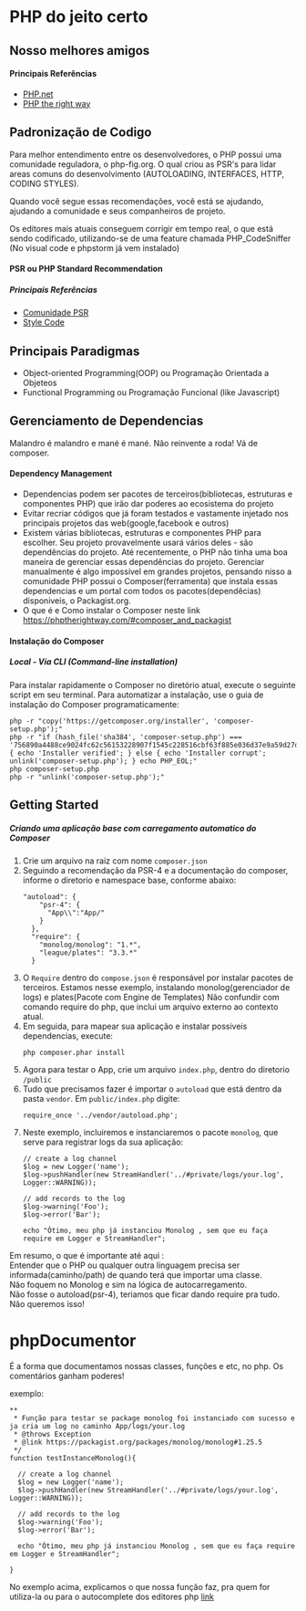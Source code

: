 # PHP do jeito certo 

## Nosso melhores amigos

#### Principais Referências

- [PHP.net](https://www.php.net/manual/en/)
- [PHP the right way](https://phptherightway.com)

## Padronização de Codigo

Para melhor entendimento entre os desenvolvedores, o PHP possui uma comunidade reguladora, o php-fig.org. O qual criou as PSR's para lidar areas comuns do desenvolvimento (AUTOLOADING, INTERFACES, HTTP, CODING STYLES). 

Quando você segue essas recomendações, você está se ajudando, ajudando a comunidade e seus companheiros de projeto.

Os editores mais atuais conseguem corrigir em tempo real, o que está sendo codificado, utilizando-se de uma feature chamada PHP_CodeSniffer (No visual code e phpstorm já vem instalado)  


#### PSR ou PHP Standard Recommendation 

##### Principais Referências  

- [Comunidade PSR](https://www.php-fig.org/)
- [Style Code](https://phptherightway.com/#code_style_guide)


## Principais Paradigmas 

- Object-oriented Programming(OOP) ou Programação Orientada a Objeteos
- Functional Programming ou Programação Funcional (like Javascript) 


## Gerenciamento de Dependencias

Malandro é malandro e mané é mané. Não reinvente a roda! Vá de composer.

#### Dependency Management

- Dependencias podem ser pacotes de terceiros(bibliotecas, estruturas e componentes PHP) que irão dar poderes ao ecosistema do projeto
- Evitar recriar códigos que já foram testados e vastamente injetado nos principais projetos das web(google,facebook e outros)
- Existem várias bibliotecas, estruturas e componentes PHP para escolher. Seu projeto provavelmente usará vários deles - são dependências do projeto. Até recentemente, o PHP não tinha uma boa maneira de gerenciar essas dependências do projeto. Gerenciar manualmente é algo impossivel em grandes projetos, pensando nisso a comunidade PHP possui o Composer(ferramenta) que instala essas dependencias e um portal com todos os pacotes(dependêcias) disponiveis, o Packagist.org. 
- O que é e Como instalar o Composer neste link https://phptherightway.com/#composer_and_packagist


#### Instalação do Composer

##### Local - Via CLI (Command-line installation)

Para instalar rapidamente o Composer no diretório atual, execute o seguinte script em seu terminal. Para automatizar a instalação, use o guia de instalação do Composer programaticamente:
```
php -r "copy('https://getcomposer.org/installer', 'composer-setup.php');"
php -r "if (hash_file('sha384', 'composer-setup.php') === '756890a4488ce9024fc62c56153228907f1545c228516cbf63f885e036d37e9a59d27d63f46af1d4d07ee0f76181c7d3') { echo 'Installer verified'; } else { echo 'Installer corrupt'; unlink('composer-setup.php'); } echo PHP_EOL;"
php composer-setup.php
php -r "unlink('composer-setup.php');"
```

## Getting Started

##### Criando uma aplicação base com carregamento automatico do Composer 

1. Crie um arquivo na raiz com nome ```composer.json```
1. Seguindo a recomendação da PSR-4 e a documentação do composer, informe o diretorio e namespace base, conforme abaixo:
    ```
    "autoload": {
        "psr-4": {
          "App\\":"App/"
        }
      },
      "require": {
        "monolog/monolog": "1.*",
        "league/plates": "3.3.*"
      }
    ```
1. O ```Require``` dentro do ```compose.json``` é responsável por instalar pacotes de terceiros. Estamos nesse exemplo, instalando monolog(gerenciador de logs) e plates(Pacote com Engine de Templates) Não confundir com comando require do php, que inclui um arquivo externo ao contexto atual. 
1. Em seguida, para mapear sua aplicação e instalar possiveis dependencias, execute: 
    ```
    php composer.phar install
    ```
1. Agora para testar o App, crie um arquivo ```index.php```, dentro do diretorio ```/public```
1. Tudo que precisamos fazer é importar o ```autoload``` que está dentro da pasta ```vendor```.
    Em ```public/index.php``` digite: 
    ```
    require_once '../vendor/autoload.php';
    ```
1. Neste exemplo, incluiremos e instanciaremos o pacote ```monolog```, que serve para registrar logs da sua aplicação:
    ```
    // create a log channel
    $log = new Logger('name');
    $log->pushHandler(new StreamHandler('../#private/logs/your.log', Logger::WARNING));
    
    // add records to the log
    $log->warning('Foo');
    $log->error('Bar');
    
    echo "Ótimo, meu php já instanciou Monolog , sem que eu faça require em Logger e StreamHandler";
    ```

Em resumo, o que é importante até aqui :<br>
Entender que o PHP ou qualquer outra linguagem precisa ser informada(caminho/path) de quando terá que importar uma classe.<br> 
Não foquem no Monolog e sim na lógica de autocarregamento.<br>
Não fosse o autoload(psr-4), teriamos que ficar dando require pra tudo. Não queremos isso!   


# phpDocumentor
É a forma que documentamos nossas classes, funções e etc, no php. Os comentários ganham poderes!

exemplo: 
```
**
 * Função para testar se package monolog foi instanciado com sucesso e ja cria um log no caminho App/logs/your.log
 * @throws Exception
 * @link https://packagist.org/packages/monolog/monolog#1.25.5
 */
function testInstanceMonolog(){

  // create a log channel
  $log = new Logger('name');
  $log->pushHandler(new StreamHandler('../#private/logs/your.log', Logger::WARNING));

  // add records to the log
  $log->warning('Foo');
  $log->error('Bar');

  echo "Ótimo, meu php já instanciou Monolog , sem que eu faça require em Logger e StreamHandler";

}
```
No exemplo acima, explicamos o que nossa função faz, pra quem for utiliza-la ou para o autocomplete dos editores php 
[link](https://manual.phpdoc.org/HTMLSmartyConverter/HandS/phpDocumentor/tutorial_tags.link.pkg.html)


